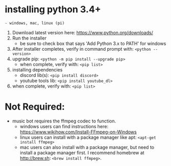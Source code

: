 # installing python 3.4+
    - windows, mac, linux (pi)

1. Download latest version here: https://www.python.org/downloads/
2. Run the installer
    - be sure to check box that says 'Add Python 3.x to PATH' for windows
3. After installer completes, verify in command prompt with: `<python --version>`
4. upgrade pip: `<python -m pip install --upgrade pip>`
    - when complete, verify with: `<pip list>`
5. installing dependencies
    - discord lib(s): `<pip install discord>`
    - youtube tools lib: `<pip install youtube_dl>`
6. when complete, verify with: `<pip list>`

    
# Not Required:
- music bot requires the ffmpeg codec to function.
    - windows users can find instructions here: https://www.wikihow.com/Install-FFmpeg-on-Windows
    - linux users can install with a package manager like apt: `<apt-get install ffmpeg>`
    - mac users can also install with a package manager, but need to install a package manager first. I recommend homebrew at http://brew.sh: `<brew install ffmpeg>`.
